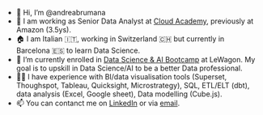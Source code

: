 - 👋 Hi, I’m @andreabrumana
- 👀 I am working as Senior Data Analyst at [Cloud Academy](https://cloudacademy.com/), previously at Amazon (3.5ys).
- 🏠 I am Italian 🇮🇹, working in Switzerland 🇨🇭 but currently in Barcelona 🇪🇸 to learn Data Science.
- 🌱 I’m currently enrolled in [Data Science & AI Bootcamp](https://www.lewagon.com/data-science-course) at LeWagon. My goal is to upskill in Data Science/AI to be a better Data professional.
- 👨‍💻 I have experience with BI/data visualisation tools (Superset, Thoughspot, Tableau, Quicksight, Microstrategy), SQL, ETL/ELT (dbt), data analysis (Excel, Google sheet), Data modelling (Cube.js). 
- 📫 You can contanct me on [LinkedIn](https://www.linkedin.com/in/andrea-brumana/) or via [email](mailto:andreabrumana12@gmail.com). 

<!---
andreabrumana/andreabrumana is a ✨ special ✨ repository because its `README.md` (this file) appears on your GitHub profile.
You can click the Preview link to take a look at your changes.
--->
